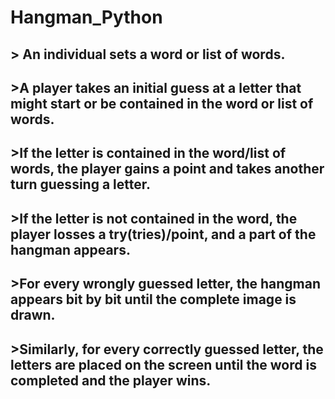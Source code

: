 # Hangman_Python
 
## > An individual sets a word or list of words.
## >A player takes an initial guess at a letter that might start or be contained in the word or list of words.
## >If the letter is contained in the word/list of words, the player gains a point and takes another turn guessing a letter.
## >If the letter is not contained in the word, the player losses a try(tries)/point, and a part of the hangman appears.
## >For every wrongly guessed letter, the hangman appears bit by bit until the complete image is drawn.
## >Similarly, for every correctly guessed letter, the letters are placed on the screen until the word is completed and the player wins.